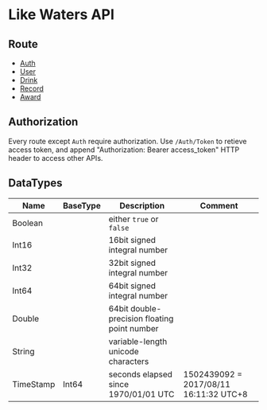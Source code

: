 # Like Waters API

## Route

* [Auth](auth)
* [User](user)
* [Drink](drink)
* [Record](record)
* [Award](award)

## Authorization
Every route except `Auth` require authorization.
Use `/Auth/Token` to retieve access token, and append "Authorization: Bearer access_token" HTTP header to access other APIs.

## DataTypes
| Name | BaseType | Description | Comment |
|---|---|---|---|
| Boolean |  | either `true` or `false` |  |
| Int16 |  | 16bit signed integral number |  |
| Int32 |  | 32bit signed integral number |  |
| Int64 |  | 64bit signed integral number |  |
| Double |  | 64bit double-precision floating point number |  |
| String |  | variable-length unicode characters |  |
| TimeStamp | Int64 | seconds elapsed since 1970/01/01 UTC | 1502439092 = 2017/08/11 16:11:32 UTC+8 |

